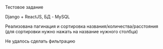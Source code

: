 Тестовое задание

Django + ReactJS, БД - MySQL

Реализована пагинация и сортировка названия/количества/расстояния 
(для сортировки нужно нажать на название нужного столбца)

Не удалось сделать фильтрацию
